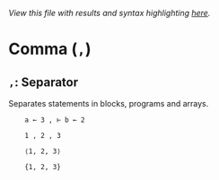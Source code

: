 *View this file with results and syntax highlighting [here](https://mlochbaum.github.io/BQN/help/separator1.html).*

# Comma (`,`)

## `,`: Separator

Separates statements in blocks, programs and arrays.

        a ← 3 , ⊢ b ← 2

        1 , 2 , 3

        ⟨1, 2, 3⟩

        {1, 2, 3}